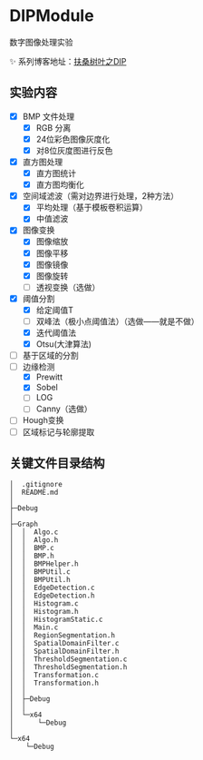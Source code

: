 # DIPModule

数字图像处理实验

:sparkles: 系列博客地址：[扶桑树叶之DIP](http://blog.scarboroughcoral.top/tags/DIP/)


## 实验内容

- [x] BMP 文件处理
  - [x] RGB 分离
  - [x] 24位彩色图像灰度化
  - [x] 对8位灰度图进行反色
- [x] 直方图处理
  - [x] 直方图统计
  - [x] 直方图均衡化
- [x] 空间域滤波（需对边界进行处理，2种方法）
  - [x] 平均处理（基于模板卷积运算）
  - [x] 中值滤波
- [x] 图像变换
  - [x] 图像缩放
  - [x] 图像平移
  - [x] 图像镜像
  - [x] 图像旋转
  - [ ] 透视变换（选做）
- [x] 阈值分割
  - [x]  给定阈值T
  - [ ] 双峰法（极小点阈值法）（选做——就是不做）
  - [x]  迭代阈值法
  - [x]  Otsu(大津算法)
- [ ] 基于区域的分割
- [ ] 边缘检测
  - [x] Prewitt
  - [x] Sobel
  - [ ] LOG
  - [ ] Canny（选做）
- [ ] Hough变换
- [ ] 区域标记与轮廓提取

## 关键文件目录结构

```
│  .gitignore
│  README.md
│
├─Debug
│
├─Graph
│  │  Algo.c
│  │  Algo.h
│  │  BMP.c
│  │  BMP.h
│  │  BMPHelper.h
│  │  BMPUtil.c
│  │  BMPUtil.h
│  │  EdgeDetection.c
│  │  EdgeDetection.h
│  │  Histogram.c
│  │  Histogram.h
│  │  HistogramStatic.c
│  │  Main.c
│  │  RegionSegmentation.h
│  │  SpatialDomainFilter.c
│  │  SpatialDomainFilter.h
│  │  ThresholdSegmentation.c
│  │  ThresholdSegmentation.h
│  │  Transformation.c
│  │  Transformation.h
│  │
│  ├─Debug
│  │
│  └─x64
│      └─Debug
│
└─x64
    └─Debug
```
